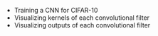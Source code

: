 - Training a CNN for CIFAR-10
- Visualizing kernels of each convolutional filter
- Visualizing outputs of each convolutional filter
